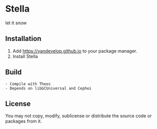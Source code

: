 # Stella
let it snow

## Installation
1. Add https://yandevelop.github.io to your package manager.
2. Install Stella

## Build
    - Compile with Theos
    - Depends on libGCUniversal and Cephei

## License
You may not copy, modify, sublicense or distribute the source code or packages from it.